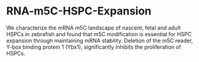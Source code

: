 # RNA-m5C-HSPC-Expansion
We characterize the mRNA m5C landscape of nascent, fetal and adult HSPCs in zebrafish and found that m5C modification is essential for HSPC expansion through maintaining mRNA stability. Deletion of the m5C reader, Y-box binding protein 1 (Ybx1), significantly inhibits the proliferation of HSPCs.
